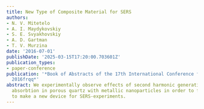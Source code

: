 ```yaml
---
title: New Type of Composite Material for SERS
authors:
- N. V. Mitetelo
- A. I. Maydykovskiy
- S. E. Svyakhovskiy
- A. D. Gartman
- T. V. Murzina
date: '2016-07-01'
publishDate: '2025-03-15T17:20:00.703601Z'
publication_types:
- paper-conference
publication: '*Book of Abstracts of the 17th International Conference flqqlaser Optics
  2016frqq*'
abstract: We experimentally observe effects of second harmonic generation, nonlinear
  absorbtion in porous quartz with metallic nanoparticles in order to find a possibility
  to make a new device for SERS-experiments.
---
```


